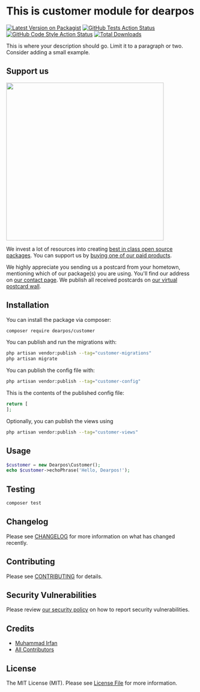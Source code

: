 # This is customer module for dearpos

[![Latest Version on Packagist](https://img.shields.io/packagist/v/dearpos/customer.svg?style=flat-square)](https://packagist.org/packages/dearpos/customer)
[![GitHub Tests Action Status](https://img.shields.io/github/actions/workflow/status/dearpos/customer/run-tests.yml?branch=main&label=tests&style=flat-square)](https://github.com/dearpos/customer/actions?query=workflow%3Arun-tests+branch%3Amain)
[![GitHub Code Style Action Status](https://img.shields.io/github/actions/workflow/status/dearpos/customer/fix-php-code-style-issues.yml?branch=main&label=code%20style&style=flat-square)](https://github.com/dearpos/customer/actions?query=workflow%3A"Fix+PHP+code+style+issues"+branch%3Amain)
[![Total Downloads](https://img.shields.io/packagist/dt/dearpos/customer.svg?style=flat-square)](https://packagist.org/packages/dearpos/customer)

This is where your description should go. Limit it to a paragraph or two. Consider adding a small example.

## Support us

[<img src="https://github-ads.s3.eu-central-1.amazonaws.com/customer.jpg?t=1" width="419px" />](https://spatie.be/github-ad-click/customer)

We invest a lot of resources into creating [best in class open source packages](https://spatie.be/open-source). You can support us by [buying one of our paid products](https://spatie.be/open-source/support-us).

We highly appreciate you sending us a postcard from your hometown, mentioning which of our package(s) you are using. You'll find our address on [our contact page](https://spatie.be/about-us). We publish all received postcards on [our virtual postcard wall](https://spatie.be/open-source/postcards).

## Installation

You can install the package via composer:

```bash
composer require dearpos/customer
```

You can publish and run the migrations with:

```bash
php artisan vendor:publish --tag="customer-migrations"
php artisan migrate
```

You can publish the config file with:

```bash
php artisan vendor:publish --tag="customer-config"
```

This is the contents of the published config file:

```php
return [
];
```

Optionally, you can publish the views using

```bash
php artisan vendor:publish --tag="customer-views"
```

## Usage

```php
$customer = new Dearpos\Customer();
echo $customer->echoPhrase('Hello, Dearpos!');
```

## Testing

```bash
composer test
```

## Changelog

Please see [CHANGELOG](CHANGELOG.md) for more information on what has changed recently.

## Contributing

Please see [CONTRIBUTING](CONTRIBUTING.md) for details.

## Security Vulnerabilities

Please review [our security policy](../../security/policy) on how to report security vulnerabilities.

## Credits

- [Muhammad Irfan](https://github.com/mrfansi)
- [All Contributors](../../contributors)

## License

The MIT License (MIT). Please see [License File](LICENSE.md) for more information.
